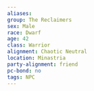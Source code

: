 ```yaml
---
aliases: 
group: The Reclaimers
sex: Male
race: Dwarf
age: 42
class: Warrior
alignment: Chaotic Neutral
location: Minastria
party-alignment: friend
pc-bond: no
tags: NPC
---
```








